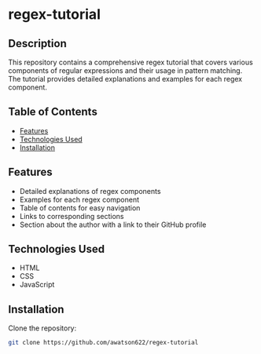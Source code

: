 # regex-tutorial

## Description
This repository contains a comprehensive regex tutorial that covers various components of regular expressions and their usage in pattern matching. The tutorial provides detailed explanations and examples for each regex component.

## Table of Contents

- [Features](#features)
- [Technologies Used](#technologies-used)
- [Installation](#installation)

## Features
- Detailed explanations of regex components
- Examples for each regex component
- Table of contents for easy navigation
- Links to corresponding sections
- Section about the author with a link to their GitHub profile

## Technologies Used
- HTML
- CSS
- JavaScript

## Installation 
Clone the repository:
```bash
git clone https://github.com/awatson622/regex-tutorial


